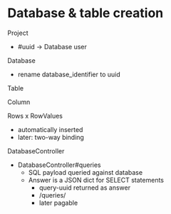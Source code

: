 
# Database & table creation

Project
  * #uuid -> Database user

Database
  * rename database_identifier to uuid

Table

Column

Rows x RowValues
  * automatically inserted
  * later: two-way binding

DatabaseController
  * DatabaseController#queries
    * SQL payload queried against database
    * Answer is a JSON dict for SELECT statements
      * query-uuid returned as answer
      * /queries/<query-uuid>
      * later pagable

